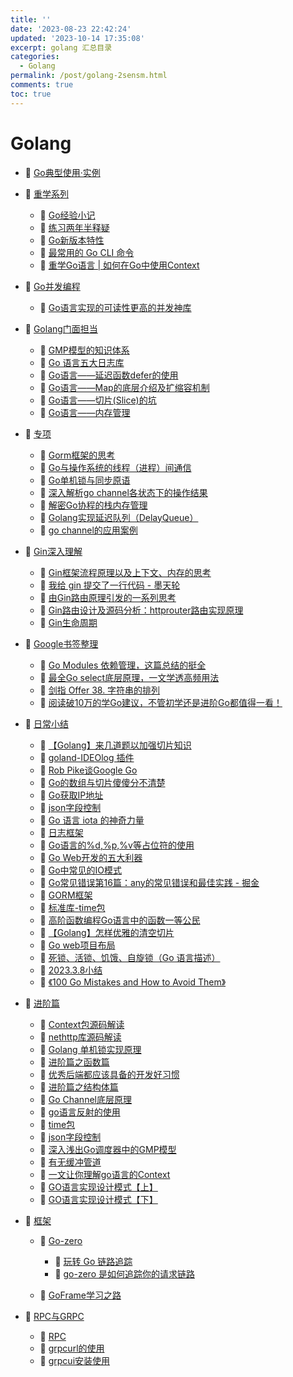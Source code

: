 ```yaml
---
title: ''
date: '2023-08-23 22:42:24'
updated: '2023-10-14 17:35:08'
excerpt: golang 汇总目录
categories:
  - Golang
permalink: /post/golang-2sensm.html
comments: true
toc: true
---
```


# Golang

* 📄 [Go典型使用·实例](siyuan://blocks/20230823224224-6nwebzp)
* 📑 [重学系列](siyuan://blocks/20230828142731-tbleqc0)

  * 📄 [Go经验小记](siyuan://blocks/20230823224224-gftzxvt)
  * 📄 [练习两年半释疑](siyuan://blocks/20230823224224-w41jvik)
  * 📄 [Go新版本特性](siyuan://blocks/20230823224224-4fbeovs)
  * 📄 [最常用的 Go CLI 命令](siyuan://blocks/20231008160944-sdqp6ck)
  * 📄 [重学Go语言 | 如何在Go中使用Context](siyuan://blocks/20230823224225-awyy1m4)
* 📑 [Go并发编程](siyuan://blocks/20231012140132-sh4lysg)

  * 📄 [Go语言实现的可读性更高的并发神库](siyuan://blocks/20231012140544-d80kqn2)
* 🥗 [Golang门面担当](siyuan://blocks/20230823224224-sr7s5w0)

  * 📄 [GMP模型的知识体系](siyuan://blocks/20230919094515-o7nyk32)
  * 📄 [ Go 语言五大日志库](siyuan://blocks/20230911141308-yalnsw3)
  * 📄 [Go语言——延迟函数defer的使用](siyuan://blocks/20230823224224-fx3hlqk)
  * 📄 [Go语言——Map的底层介绍及扩缩容机制](siyuan://blocks/20230823224224-h69lb1n)
  * 📄 [Go语言——切片(Slice)的坑](siyuan://blocks/20230823224224-z7b7krn)
  * 📄 [Go语言——内存管理](siyuan://blocks/20230823224224-v64se9q)
* 📑 [专项](siyuan://blocks/20230823224224-nx1ktal)

  * 📄 [Gorm框架的思考](siyuan://blocks/20230828094113-n2wluyy)
  * 📄 [Go与操作系统的线程（进程）间通信](siyuan://blocks/20230823224224-afd9j3s)
  * 📄 [Go单机锁与同步原语](siyuan://blocks/20230823224224-e7jqqph)
  * 📄 [深入解析go channel各状态下的操作结果](siyuan://blocks/20230823224224-etd22pt)
  * 📄 [解密Go协程的栈内存管理](siyuan://blocks/20230823224224-fw36vae)
  * 📄 [Golang实现延迟队列（DelayQueue）](siyuan://blocks/20230823224225-1gq3mmf)
  * 📄 [go channel的应用案例](siyuan://blocks/20230823224225-zs40e01)
* 📑 [Gin深入理解](siyuan://blocks/20230823224224-uiv2uwk)

  * 📄 [Gin框架流程原理以及上下文、内存的思考](siyuan://blocks/20230823224224-93kbyen)
  * 📄 [我给 gin 提交了一行代码 - 墨天轮](siyuan://blocks/20230823224224-lfaxo2s)
  * 📄 [由Gin路由原理引发的一系列思考](siyuan://blocks/20230823224224-ne198hp)
  * 📄 [Gin路由设计及源码分析：httprouter路由实现原理 ](siyuan://blocks/20230823224224-vdbtlnq)
  * 📄 [Gin生命周期](siyuan://blocks/20230823224224-edbbohp)
* 📑 [Google书签整理](siyuan://blocks/20230823224224-dae7jn5)

  * 📄 [Go Modules 依赖管理，这篇总结的挺全](siyuan://blocks/20230823224224-cnlkimh)
  * 📄 [最全Go select底层原理，一文学透高频用法](siyuan://blocks/20230823224224-l2zitud)
  * 📄 [剑指 Offer 38. 字符串的排列](siyuan://blocks/20230823224224-ookpazt)
  * 📄 [阅读破10万的学Go建议，不管初学还是进阶Go都值得一看！](siyuan://blocks/20230823224224-9zlpngt)
* 📍 [日常小结](siyuan://blocks/20230823224224-qp0e2xv)

  * 📄 [【Golang】来几道题以加强切片知识](siyuan://blocks/20230823224224-isi4s5g)
  * 📄 [goland-IDEOlog 插件](siyuan://blocks/20230823224224-uqr41rd)
  * 📄 [Rob Pike谈Google Go](siyuan://blocks/20230823224224-2buhuaw)
  * 📄 [Go的数组与切片傻傻分不清楚](siyuan://blocks/20230823224224-4udj3wt)
  * 📄 [Go获取IP地址](siyuan://blocks/20230823224224-56g4ze2)
  * 📄 [json字段控制](siyuan://blocks/20230823224224-aeyirw0)
  * 📄 [Go 语言 iota 的神奇力量](siyuan://blocks/20230823224224-ctk3wq7)
  * 📄 [日志框架](siyuan://blocks/20230823224224-eqcxj6s)
  * 📄 [Go语言的%d,%p,%v等占位符的使用](siyuan://blocks/20230823224224-ykqlsab)
  * 📄 [Go Web开发的五大利器](siyuan://blocks/20230823224224-28xg55r)
  * 📄 [Go中常见的IO模式 ](siyuan://blocks/20230823224224-dgoyc57)
  * 📄 [Go常见错误第16篇：any的常见错误和最佳实践 - 掘金](siyuan://blocks/20230823224224-n0spi6g)
  * 📄 [GORM框架](siyuan://blocks/20230823224224-n7hkkmc)
  * 📄 [标准库-time包](siyuan://blocks/20230823224224-w9cfnad)
  * 📄 [高阶函数编程Go语言中的函数一等公民](siyuan://blocks/20230823224224-pb5govn)
  * 📄 [【Golang】怎样优雅的清空切片](siyuan://blocks/20230823224224-qbbv5ak)
  * 📄 [Go web项目布局](siyuan://blocks/20230823224224-uh49b85)
  * 📄 [死锁、活锁、饥饿、自旋锁（Go 语言描述）](siyuan://blocks/20230823224224-oun1rll)
  * 📄 [2023.3.8小结](siyuan://blocks/20230823224224-f46pqd7)
  * 📄 [《100 Go Mistakes and How to Avoid Them》](siyuan://blocks/20221213170157-zuu7ozy)
* 📑 [进阶篇](siyuan://blocks/20230823224224-ufwrbzh)

  * 📄 [Context包源码解读](siyuan://blocks/20230823224224-u4ozhf1)
  * 📄 [nethttp库源码解读](siyuan://blocks/20230823224224-zswosmx)
  * 📄 [Golang 单机锁实现原理](siyuan://blocks/20230823224224-y02mwxy)
  * 📄 [进阶篇之函数篇](siyuan://blocks/20230823224224-jrlzhw1)
  * 📄 [优秀后端都应该具备的开发好习惯](siyuan://blocks/20230823224224-p8tbszb)
  * 📄 [ 进阶篇之结构体篇                ](siyuan://blocks/20230823224224-vwzk927)
  * 📄 [Go Channel底层原理](siyuan://blocks/20230823224224-xie4nf7)
  * 📄 [go语言反射的使用](siyuan://blocks/20230823224224-wi7sz3d)
  * 📄 [time包](siyuan://blocks/20230823224224-vv859as)
  * 📄 [json字段控制](siyuan://blocks/20230823224224-q0njd95)
  * 📄 [深入浅出Go调度器中的GMP模型](siyuan://blocks/20230823224224-hvjxddj)
  * 📄 [有无缓冲管道](siyuan://blocks/20230823224224-1ygzks4)
  * 📄 [一文让你理解go语言的Context](siyuan://blocks/20230823224224-9bokhiw)
  * 📄 [GO语言实现设计模式【上】](siyuan://blocks/20230823224224-gjea3dc)
  * 📄 [GO语言实现设计模式【下】](siyuan://blocks/20230823224224-erfblp6)
* 📑 [框架](siyuan://blocks/20230823224224-ewry1nb)

  * 📑 [Go-zero](siyuan://blocks/20230823224224-o3q6kzi)

    * 📄 [玩转 Go 链路追踪](siyuan://blocks/20230823224224-apockur)
    * 📄 [go-zero 是如何追踪你的请求链路](siyuan://blocks/20230823224224-bpijc1t)
  * 📄 [GoFrame学习之路](siyuan://blocks/20230823224224-vwyxouj)
* 📑 [RPC与GRPC](siyuan://blocks/20230823224224-sqql2sx)

  * 📄 [RPC](siyuan://blocks/20230823224224-4n51lst)
  * 📄 [grpcurl的使用](siyuan://blocks/20230823224224-5c9gsno)
  * 📄 [grpcui安装使用](siyuan://blocks/20230823224224-i560jhn)

‍
